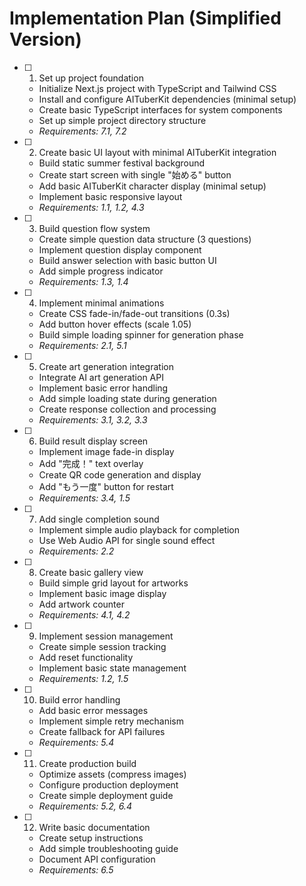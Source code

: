 # Implementation Plan (Simplified Version)

- [ ] 1. Set up project foundation
  - Initialize Next.js project with TypeScript and Tailwind CSS
  - Install and configure AITuberKit dependencies (minimal setup)
  - Create basic TypeScript interfaces for system components
  - Set up simple project directory structure
  - _Requirements: 7.1, 7.2_

- [ ] 2. Create basic UI layout with minimal AITuberKit integration
  - Build static summer festival background
  - Create start screen with single "始める" button
  - Add basic AITuberKit character display (minimal setup)
  - Implement basic responsive layout
  - _Requirements: 1.1, 1.2, 4.3_

- [ ] 3. Build question flow system
  - Create simple question data structure (3 questions)
  - Implement question display component
  - Build answer selection with basic button UI
  - Add simple progress indicator
  - _Requirements: 1.3, 1.4_

- [ ] 4. Implement minimal animations
  - Create CSS fade-in/fade-out transitions (0.3s)
  - Add button hover effects (scale 1.05)
  - Build simple loading spinner for generation phase
  - _Requirements: 2.1, 5.1_

- [ ] 5. Create art generation integration
  - Integrate AI art generation API
  - Implement basic error handling
  - Add simple loading state during generation
  - Create response collection and processing
  - _Requirements: 3.1, 3.2, 3.3_

- [ ] 6. Build result display screen
  - Implement image fade-in display
  - Add "完成！" text overlay
  - Create QR code generation and display
  - Add "もう一度" button for restart
  - _Requirements: 3.4, 1.5_

- [ ] 7. Add single completion sound
  - Implement simple audio playback for completion
  - Use Web Audio API for single sound effect
  - _Requirements: 2.2_

- [ ] 8. Create basic gallery view
  - Build simple grid layout for artworks
  - Implement basic image display
  - Add artwork counter
  - _Requirements: 4.1, 4.2_

- [ ] 9. Implement session management
  - Create simple session tracking
  - Add reset functionality
  - Implement basic state management
  - _Requirements: 1.2, 1.5_

- [ ] 10. Build error handling
  - Add basic error messages
  - Implement simple retry mechanism
  - Create fallback for API failures
  - _Requirements: 5.4_

- [ ] 11. Create production build
  - Optimize assets (compress images)
  - Configure production deployment
  - Create simple deployment guide
  - _Requirements: 5.2, 6.4_

- [ ] 12. Write basic documentation
  - Create setup instructions
  - Add simple troubleshooting guide
  - Document API configuration
  - _Requirements: 6.5_
